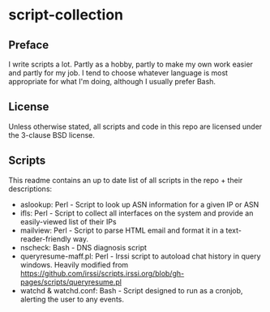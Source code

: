 script-collection
=================

Preface
-------

I write scripts a lot. Partly as a hobby, partly to make my own work easier and partly for my job.
I tend to choose whatever language is most appropriate for what I'm doing, although I usually prefer Bash.

License
-------

Unless otherwise stated, all scripts and code in this repo are licensed under the 3-clause BSD license.

Scripts
-------

This readme contains an up to date list of all scripts in the repo + their descriptions:
- aslookup: Perl - Script to look up ASN information for a given IP or ASN
- ifls: Perl - Script to collect all interfaces on the system and provide an easily-viewed list of their IPs
- mailview: Perl - Script to parse HTML email and format it in a text-reader-friendly way.
- nscheck: Bash - DNS diagnosis script
- queryresume-maff.pl: Perl - Irssi script to autoload chat history in query windows. Heavily modified from https://github.com/irssi/scripts.irssi.org/blob/gh-pages/scripts/queryresume.pl
- watchd & watchd.conf: Bash - Script designed to run as a cronjob, alerting the user to any events.
